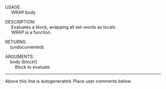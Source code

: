 USAGE:  
&nbsp;&nbsp;&nbsp;&nbsp;&nbsp;WRAP&nbsp;body&nbsp;  
  
DESCRIPTION:  
&nbsp;&nbsp;&nbsp;&nbsp;&nbsp;Evaluates&nbsp;a&nbsp;block,&nbsp;wrapping&nbsp;all&nbsp;set-words&nbsp;as&nbsp;locals.  
&nbsp;&nbsp;&nbsp;&nbsp;&nbsp;WRAP&nbsp;is&nbsp;a&nbsp;function&nbsp;.  
  
RETURNS:  
&nbsp;&nbsp;&nbsp;&nbsp;(undocumented)  
  
ARGUMENTS:  
&nbsp;&nbsp;&nbsp;&nbsp;body&nbsp;[block!]  
&nbsp;&nbsp;&nbsp;&nbsp;&nbsp;&nbsp;&nbsp;&nbsp;Block&nbsp;to&nbsp;evaluate  
___
Above this line is autogenerated. Place user comments below.